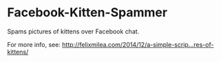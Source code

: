 Facebook-Kitten-Spammer
=======================

Spams pictures of kittens over Facebook chat.

For more info, see: http://felixmilea.com/2014/12/a-simple-scrip…res-of-kittens/
